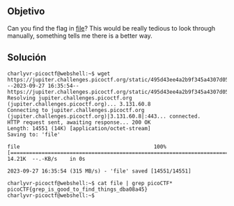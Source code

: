 ## Objetivo
Can you find the flag in [file](https://jupiter.challenges.picoctf.org/static/495d43ee4a2b9f345a4307d053b4d88d/file)? This would be really tedious to look through manually, something tells me there is a better way.
## Solución
```
charlyvr-picoctf@webshell:~$ wget https://jupiter.challenges.picoctf.org/static/495d43ee4a2b9f345a4307d053b4d88d/file
--2023-09-27 16:35:54--  https://jupiter.challenges.picoctf.org/static/495d43ee4a2b9f345a4307d053b4d88d/file
Resolving jupiter.challenges.picoctf.org (jupiter.challenges.picoctf.org)... 3.131.60.8
Connecting to jupiter.challenges.picoctf.org (jupiter.challenges.picoctf.org)|3.131.60.8|:443... connected.
HTTP request sent, awaiting response... 200 OK
Length: 14551 (14K) [application/octet-stream]
Saving to: 'file'

file                                           100%[====================================================================================================>]  14.21K  --.-KB/s    in 0s      

2023-09-27 16:35:54 (315 MB/s) - 'file' saved [14551/14551]

charlyvr-picoctf@webshell:~$ cat file | grep picoCTF*
picoCTF{grep_is_good_to_find_things_dba08a45}
charlyvr-picoctf@webshell:~$ 
```

